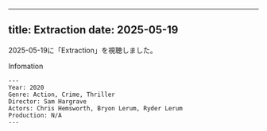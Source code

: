 
---
title: Extraction
date: 2025-05-19
---

2025-05-19に「Extraction」を視聴しました。

Infomation
```
---
Year: 2020
Genre: Action, Crime, Thriller
Director: Sam Hargrave
Actors: Chris Hemsworth, Bryon Lerum, Ryder Lerum
Production: N/A
---
```

